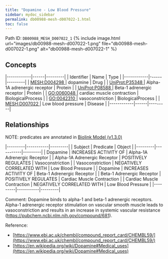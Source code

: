 ```yaml
---
title: "Dopamine - Low Blood Pressure"
sidebar: mydoc_sidebar
permalink: db00988-mesh-d007022-1.html
toc: false 
---
```



Path ID: `DB00988_MESH_D007022_1`
{% include image.html url="images/db00988-mesh-d007022-1.png" file="db00988-mesh-d007022-1.png" alt="db00988-mesh-d007022-1" %}

## Concepts

|------------|------|---------|
| Identifier | Name | Type    |
|------------|------|---------|
| <a href="https://identifiers.org/MESH:D004298">MESH:D004298 </a> | dopamine | Drug |
| <a href="https://identifiers.org/UniProt:P35348">UniProt:P35348 </a> | Alpha-1A adrenergic receptor | Protein |
| <a href="https://identifiers.org/UniProt:P08588">UniProt:P08588 </a> | Beta-1 adrenergic receptor | Protein |
| <a href="https://identifiers.org/GO:0060048">GO:0060048 </a> | cardiac muscle contraction | BiologicalProcess |
| <a href="https://identifiers.org/GO:0042310">GO:0042310 </a> | vasoconstriction | BiologicalProcess |
| <a href="https://identifiers.org/MESH:D007022">MESH:D007022 </a> | Low blood pressure | Disease |
|------------|------|---------|

## Relationships


NOTE: predicates are annotated in <a href="https://github.com/biolink/biolink-model/releases/tag/v1.3.0">Biolink Model (v1.3.0)</a>

|---------|-----------|---------|
| Subject | Predicate | Object  |
|---------|-----------|---------|
| Dopamine | INCREASES ACTIVITY OF | Alpha-1A Adrenergic Receptor |
| Alpha-1A Adrenergic Receptor | POSITIVELY REGULATES | Vasoconstriction |
| Vasoconstriction | NEGATIVELY CORRELATED WITH | Low Blood Pressure |
| Dopamine | INCREASES ACTIVITY OF | Beta-1 Adrenergic Receptor |
| Beta-1 Adrenergic Receptor | POSITIVELY REGULATES | Cardiac Muscle Contraction |
| Cardiac Muscle Contraction | NEGATIVELY CORRELATED WITH | Low Blood Pressure |
|---------|-----------|---------|

Comment: Dopamine binds to alpha-1 and beta-1 adrenergic receptors. Alpha-1 adrenergic receptor stimulation on vascular smooth muscle leads to vasoconstriction and results in an increase in systemic vascular resistance (https://pubchem.ncbi.nlm.nih.gov/compound/681).

Reference: 
  - [https://www.ebi.ac.uk/chembl/compound_report_card/CHEMBL59/](https://www.ebi.ac.uk/chembl/compound_report_card/CHEMBL59/)
  - [https://en.wikipedia.org/wiki/Dopamine#Medical_uses](https://en.wikipedia.org/wiki/Dopamine#Medical_uses)
